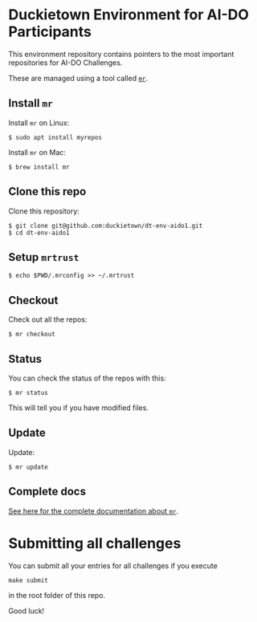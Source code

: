 # Duckietown Environment for AI-DO Participants

This environment repository contains pointers to the most important repositories for AI-DO Challenges.

These are managed using a tool called [`mr`][mr].

## Install `mr`

Install `mr` on Linux:

    $ sudo apt install myrepos

Install `mr` on Mac:

    $ brew install mr

## Clone this repo

Clone this repository:

    $ git clone git@github.com:duckietown/dt-env-aido1.git
    $ cd dt-env-aido1

## Setup `mrtrust`


    $ echo $PWD/.mrconfig >> ~/.mrtrust

## Checkout

Check out all the repos:

    $ mr checkout

## Status

You can check the status of the repos with this:

    $ mr status

This will tell you if you have modified files.

## Update

Update:

    $ mr update


## Complete docs

[See here for the complete documentation about `mr`][docs].

# Submitting all challenges

You can submit all your entries for all challenges if you execute

`make submit`

in the root folder of this repo.

Good luck!



[mr]: https://github.com/RichiH/myrepos
[docs]: http://myrepos.branchable.com/
